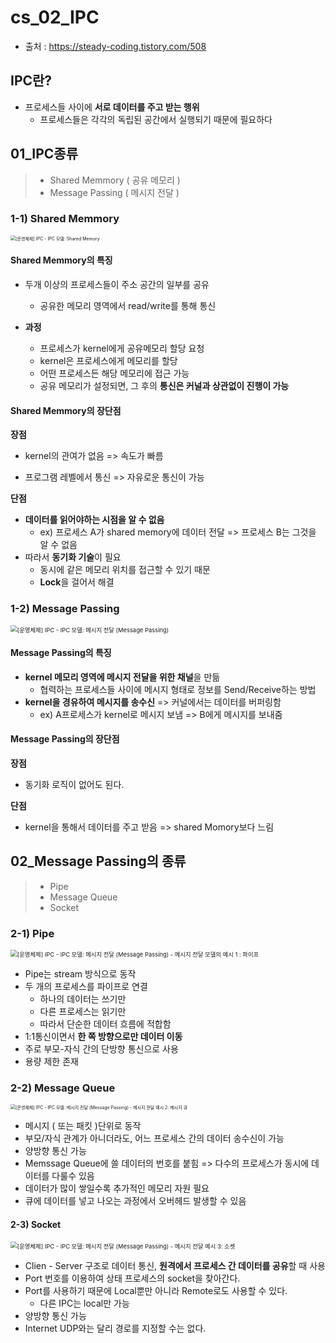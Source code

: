 # cs_02_IPC

- 출처 : https://steady-coding.tistory.com/508

## IPC란?

- 프로세스들 사이에 **서로 데이터를 주고 받는 행위**
  - 프로세스들은 각각의 독립된 공간에서 실행되기 때문에 필요하다



## 01_IPC종류

> - Shared Memmory ( 공유 메모리 )
> - Message Passing ( 메시지 전달 )

### 1-1) Shared Memmory

<img src="https://blog.kakaocdn.net/dn/EFX2u/btrlxgu7n7I/xhHC7LUE6T1c75wg3dmeZk/img.png" alt="[운영체제] IPC - IPC 모델: Shared Memory" style="zoom: 50%;" />

#### Shared Memmory의 특징

- 두개 이상의 프로세스들이 주소 공간의 일부를 공유

  - 공유한 메모리 영역에서 read/write를 통해 통신

  

- **과정**

  - 프로세스가 kernel에게 공유메모리 할당 요청
  - kernel은 프로세스에게 메모리를 할당
  - 어떤 프로세스든 해당 메모리에 접근 가능
  - 공유 메모리가 설정되면, 그 후의 **통신은 커널과 상관없이 진행이 가능**



#### Shared Memmory의 장단점

**장점**

- kernel의 관여가 없음 => 속도가 빠름

- 프로그램 레벨에서 통신 => 자유로운 통신이 가능

  

**단점**

- **데이터를 읽어야하는 시점을 알 수 없음**
  - ex) 프로세스 A가 shared memory에 데이터 전달 => 프로세스 B는 그것을 알 수 없음
- 따라서 **동기화 기술**이 필요
  - 동시에 같은 메모리 위치를 접근할 수 있기 때문
  - **Lock**을 걸어서 해결



### 1-2)  Message Passing

<img src="https://blog.kakaocdn.net/dn/cmsQiy/btrlyZe6gQG/HgYGzkjztkHIrS6iLMT1S0/img.jpg" alt="[운영체제] IPC - IPC 모델: 메시지 전달 (Message Passing)" style="zoom:67%;" />

#### Message Passing의 특징

- **kernel 메모리 영역에 메시지 전달을 위한 채널**을 만듦
  - 협력하는 프로세스들 사이에 메시지 형태로 정보를 Send/Receive하는 방법
- **kernel을 경유하여 메시지를 송수신** => 커널에서는 데이터를 버퍼링함
  - ex) A프로세스가 kernel로 메시지 보냄 => B에게 메시지를 보내줌



#### Message Passing의 장단점

**장점**

- 동기화 로직이 없어도 된다.

**단점**

- kernel을 통해서 데이터를 주고 받음 => shared Momory보다 느림



## 02_Message Passing의 종류

> - Pipe
> - Message Queue
> - Socket

### 2-1) Pipe

<img src="https://blog.kakaocdn.net/dn/bLU3jo/btrlw3pc1Tq/QGTFg7JPXpiP3YGZymlma1/img.webp" alt="[운영체제] IPC - IPC 모델: 메시지 전달 (Message Passing) - 메시지 전달 모델의 예시 1 : 파이프" style="zoom:67%;" />

- Pipe는 stream 방식으로 동작 
- 두 개의 프로세스를 파이프로 연결 
  - 하나의 데이터는 쓰기만
  - 다른 프로세스는 읽기만
  - 따라서 단순한 데이터 흐름에 적합함
- 1:1통신이면서 **한 쪽 방향으로만 데이터 이동**
- 주로 부모-자식 간의 단방향 통신으로 사용
- 용량 제한 존재



### 2-2) Message Queue

<img src="https://blog.kakaocdn.net/dn/xcdtS/btrlxfbTf1c/ruckJjWEYpLVpkBkdFI5pK/img.jpg" alt="[운영체제] IPC - IPC 모델: 메시지 전달 (Message Passing) - 메시지 전달 예시 2: 메시지 큐" style="zoom: 50%;" />

- 메시지 ( 또는 패킷 )단위로 동작
- 부모/자식 관계가 아니더라도, 어느 프로세스 간의 데이터 송수신이 가능
- 양방향 통신 가능
- Memssage Queue에 쓸 데이터의 번호를 붙힘 => 다수의 프로세스가 동시에 데이터를 다룰수 있음
- 데이터가 많이 쌓일수록 추가적인 메모리 자원 필요
- 큐에 데이터를 넣고 나오는 과정에서 오버헤드 발생할 수 있음



#### 2-3) Socket

<img src="https://blog.kakaocdn.net/dn/dNYgaF/btrlwI6ICcA/V2GivlST2Cg8aJOH3IZfGK/img.png" alt="[운영체제] IPC - IPC 모델: 메시지 전달 (Message Passing) - 메시지 전달 예시 3: 소켓" style="zoom: 67%;" />

- Clien - Server 구조로 데이터 통신, **원격에서 프로세스 간 데이터를 공유**할 때 사용
- Port 번호를 이용하여 상태 프로세스의 socket을 찾아간다.
- Port를 사용하기 때문에 Local뿐만 아니라 Remote로도 사용할 수 있다. 
  - 다른 IPC는 local만 가능
- 양방향 통신 가능
- Internet UDP와는 달리 경로를 지정할 수는 없다.













